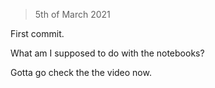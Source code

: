 > 5th of March 2021

First commit. 

What am I supposed to do with the notebooks?

Gotta go check the the video now.